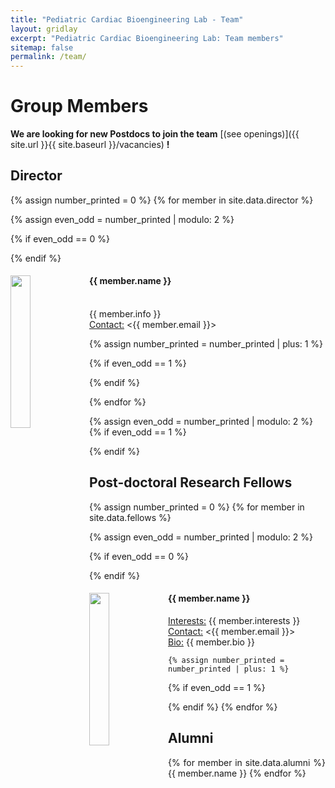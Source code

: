 ```yaml
---
title: "Pediatric Cardiac Bioengineering Lab - Team"
layout: gridlay
excerpt: "Pediatric Cardiac Bioengineering Lab: Team members"
sitemap: false
permalink: /team/
---
```


# Group Members

 **We are  looking for new Postdocs to join the team** [(see openings)]({{ site.url }}{{ site.baseurl }}/vacancies) **!**


<!---Jump to [Director](#director), [postdocs](#fellows), [alumni](#alumni).--->

## Director
{% assign number_printed = 0 %}
{% for member in site.data.director %}

{% assign even_odd = number_printed | modulo: 2 %}

{% if even_odd == 0 %}
<div class="row">
{% endif %}

<div class="col-sm-6 clearfix" style="text-align: justify">
  <img src="{{ site.url }}{{ site.baseurl }}/images/teampic/{{ member.photo }}" class="img-responsive" width="25%" style="float: left" />
  <h4>{{ member.name }}</h4><br>
   {{ member.info }}<br>
   <ins>Contact:</ins> <{{ member.email }}>
</div>

{% assign number_printed = number_printed | plus: 1 %}

{% if even_odd == 1 %}
</div>
{% endif %}

{% endfor %}

{% assign even_odd = number_printed | modulo: 2 %}
{% if even_odd == 1 %}
</div>
{% endif %}


## Post-doctoral Research Fellows
{% assign number_printed = 0 %}
{% for member in site.data.fellows %}

{% assign even_odd = number_printed | modulo: 2 %}

{% if even_odd == 0 %}
<div class="row align-items">
{% endif %}

  <div class="col-sm-6 clearfix" style="text-align: justify">
  <img src="{{ site.url }}{{ site.baseurl }}/images/teampic/{{ member.photo }}" class="img-responsive" width="25%" style="float: left" />
  <h4>{{ member.name }}</h4>
  <ins>Interests:</ins>
  {{ member.interests }} 
  <br>
  <ins>Contact:</ins> <{{ member.email }}><br>
  <ins>Bio:</ins> {{ member.bio }} 
</div>
    
    {% assign number_printed = number_printed | plus: 1 %}

{% if even_odd == 1 %}
</div>
{% endif %}
{% endfor %}


## Alumni 
<div class="row" style="text-align: justify">
{% for member in site.data.alumni %}
{{ member.name }}
{% endfor %}
</div>
